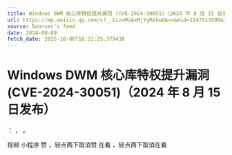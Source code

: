```yaml
---
title: Windows DWM 核心库特权提升漏洞 (CVE-2024-30051)（2024 年 8 月 15 日发布）
url: https://mp.weixin.qq.com/s?__biz=MzAxMjYyMzkwOA==&mid=2247513599&idx=1&sn=aa6fb0f490fb240d8e600ebd4bae0fe1
source: Doonsec's feed
date: 2024-09-09
fetch_date: 2025-10-06T18:21:25.379438
---
```


# Windows DWM 核心库特权提升漏洞 (CVE-2024-30051)（2024 年 8 月 15 日发布）

：
，
。

视频
小程序
赞
，轻点两下取消赞
在看
，轻点两下取消在看